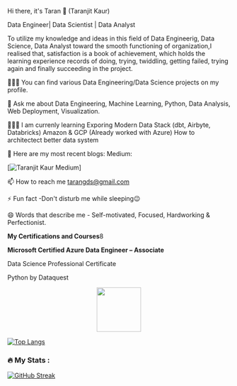 
Hi there, it's Taran 👋 (Taranjit Kaur)

Data Engineer| Data Scientist | Data Analyst

To utilize my knowledge and ideas in this field of Data Engineerig, Data Science, Data Analyst toward the smooth functioning of organization,I realised that, satisfaction is a book of achievement, which holds the learning experience records of doing, trying, twiddling, getting failed, trying again and finally succeeding in the project.

👨‍💻🤘 You can find various Data Engineering/Data Science projects on my profile.

💬 Ask me about Data Engineering, Machine Learning, Python, Data Analysis, Web Deployment, Visualization.

🧑🏻‍🏫 I am currenly learning
Exporing Modern Data Stack (dbt, Airbyte, Databricks)
Amazon & GCP (Already worked with Azure)
How to architectect better data system

📝 Here are my most recent blogs:
Medium:

[![Taranjit Kaur Medium](https://mediumblog-cards.vercel.app/getMediumBlogs?username=tarangds)]

📫 How to reach me tarangds@gmail.com

⚡ Fun fact -Don't disturb me while sleeping😉

😄 Words that describe me - Self-motivated, Focused, Hardworking & Perfectionist.

**My Certifications and Courses**8

**Microsoft Certified Azure Data Engineer – Associate**

Data Science Professional Certificate

Python by Dataquest


<div id="header" align="center">
  <img src="https://media.giphy.com/media/M9gbBd9nbDrOTu1Mqx/giphy.gif" width="100"/>
</div>

[![Top Langs](https://github-readme-stats.vercel.app/api/top-langs/?username=Taran2785)](https://github.com/anuraghazra/github-readme-stats)

### :fire: My Stats :
[![GitHub Streak](http://github-readme-streak-stats.herokuapp.com?user=taran2785&theme=dark&mode=weekly)](https://git.io/streak-stats)
